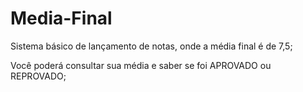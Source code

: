 # Media-Final

Sistema básico de lançamento de notas, onde a média final é de 7,5;

Você poderá consultar sua média e saber se foi APROVADO ou REPROVADO;
